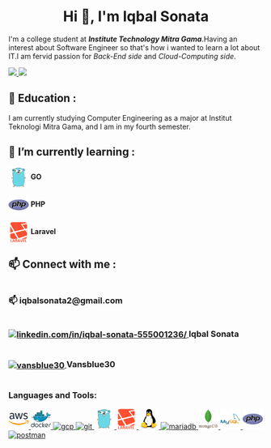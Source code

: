 <h1 align="center">Hi 👋, I'm Iqbal Sonata</h1>
<p align="left">I'm a college student at <b><i>Institute Technology Mitra Gama</i></b>.Having an interest about Software Engineer so that's how i wanted to learn a lot about IT.I am fervid passion for <i>Back-End side</i> and <i>Cloud-Computing side</i>.</p>

<p align="left">
<a href="https://github.com/iqbalsonata30">
  <img height="180em" src="https://github-readme-stats-eight-theta.vercel.app/api?username=iqbalsonata30&show_icons=true&theme=algolia&include_all_commits=true&count_private=true"/>
  <img height="180em" src="https://github-readme-stats-eight-theta.vercel.app/api/top-langs/?username=iqbalsonata30&layout=compact&langs_count=8&theme=algolia"/>
</a>
</p>

<h2>🔭 Education :</h2> 
I am currently studying Computer Engineering as a major at Institut Teknologi Mitra Gama, and I am in my fourth semester.
<h2> 🌱 I’m currently learning :</h2> 
<div >
  <p>
    <img align="center" src="https://raw.githubusercontent.com/devicons/devicon/master/icons/go/go-original.svg" alt="go" width="40" height="40"/>
    <b>GO</b>
  </p>
</div> 
<div>
  <p> 
    <img align="center" src="https://raw.githubusercontent.com/devicons/devicon/master/icons/php/php-original.svg" alt="php" width="40" height="40"/>
    <b>PHP</b>
  </p>
</div>
<div>
  <p> 
    <img align="center" src="https://raw.githubusercontent.com/devicons/devicon/master/icons/laravel/laravel-plain-wordmark.svg" alt="laravel" width="40" height="40"/> 
    <b>Laravel</b>
  </p> 
  
</div>

<h2> 📫 Connect with me :</h2> 
<div style="display:flex;flex-direction:column;">
  <h3>📫 iqbalsonata2@gmail.com </h3> 
  <h3> <a href="https://linkedin.com/in/iqbal-sonata-555001236/" target="blank"><img align="center" src="https://raw.githubusercontent.com/rahuldkjain/github-profile-readme-generator/master/src/images/icons/Social/linked-in-alt.svg" alt="linkedin.com/in/iqbal-sonata-555001236/" height="30" width="40" /> </a> Iqbal Sonata</h3>
  <h3> <a href="https://twitter.com/vansblue30" target="blank"><img align="center" src="https://raw.githubusercontent.com/rahuldkjain/github-profile-readme-generator/master/src/images/icons/Social/twitter.svg" alt="vansblue30" height="30" width="40" /> </a> Vansblue30</h3>

</div>



<h3 align="left">Languages and Tools:</h3>
<p align="left"> <a href="https://aws.amazon.com" target="_blank" rel="noreferrer"> <img src="https://raw.githubusercontent.com/devicons/devicon/master/icons/amazonwebservices/amazonwebservices-original-wordmark.svg" alt="aws" width="40" height="40"/> <a href="https://www.docker.com/" target="_blank" rel="noreferrer"> <img src="https://raw.githubusercontent.com/devicons/devicon/master/icons/docker/docker-original-wordmark.svg" alt="docker" width="40" height="40"/> </a> <a href="https://cloud.google.com" target="_blank" rel="noreferrer"> <img src="https://www.vectorlogo.zone/logos/google_cloud/google_cloud-icon.svg" alt="gcp" width="40" height="40"/> </a> <a href="https://git-scm.com/" target="_blank" rel="noreferrer"> <img src="https://www.vectorlogo.zone/logos/git-scm/git-scm-icon.svg" alt="git" width="40" height="40"/> </a> <a href="https://golang.org" target="_blank" rel="noreferrer"> <img src="https://raw.githubusercontent.com/devicons/devicon/master/icons/go/go-original.svg" alt="go" width="40" height="40"/><a href="https://laravel.com/" target="_blank" rel="noreferrer"> <img src="https://raw.githubusercontent.com/devicons/devicon/master/icons/laravel/laravel-plain-wordmark.svg" alt="laravel" width="40" height="40"/> </a> <a href="https://www.linux.org/" target="_blank" rel="noreferrer"> <img src="https://raw.githubusercontent.com/devicons/devicon/master/icons/linux/linux-original.svg" alt="linux" width="40" height="40"/> </a> <a href="https://mariadb.org/" target="_blank" rel="noreferrer"> <img src="https://www.vectorlogo.zone/logos/mariadb/mariadb-icon.svg" alt="mariadb" width="40" height="40"/> </a> <a href="https://www.mongodb.com/" target="_blank" rel="noreferrer"> <img src="https://raw.githubusercontent.com/devicons/devicon/master/icons/mongodb/mongodb-original-wordmark.svg" alt="mongodb" width="40" height="40"/> </a> <a href="https://www.mysql.com/" target="_blank" rel="noreferrer"> <img src="https://raw.githubusercontent.com/devicons/devicon/master/icons/mysql/mysql-original-wordmark.svg" alt="mysql" width="40" height="40"/> </a> <a href="https://www.php.net" target="_blank" rel="noreferrer"> <img src="https://raw.githubusercontent.com/devicons/devicon/master/icons/php/php-original.svg" alt="php" width="40" height="40"/> </a> <a href="https://postman.com" target="_blank" rel="noreferrer"> <img src="https://www.vectorlogo.zone/logos/getpostman/getpostman-icon.svg" alt="postman" width="40" height="40"/> </a> 

<!--
**Iqbalsonata30/iqbalsonata30** is a ✨ _special_ ✨ repository because its `README.md` (this file) appears on your GitHub profile.

Here are some ideas to get you started:

- 🔭 I’m currently working on ...
- 🌱 I’m currently learning ...
- 👯 I’m looking to collaborate on ...
- 🤔 I’m looking for help with ...
- 💬 Ask me about ...
- 📫 How to reach me: ...
- 😄 Pronouns: ...
- ⚡ Fun fact: ...
-->
